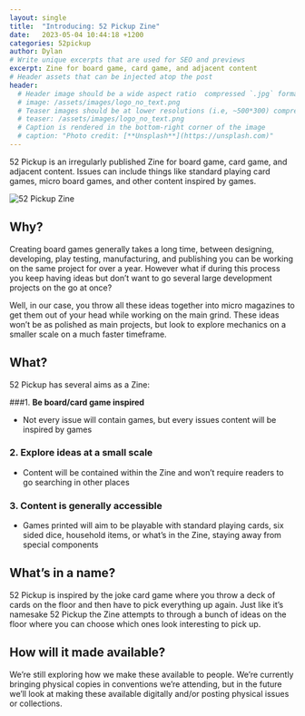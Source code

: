 ```yaml
---
layout: single
title:  "Introducing: 52 Pickup Zine"
date:   2023-05-04 10:44:18 +1200
categories: 52pickup
author: Dylan
# Write unique excerpts that are used for SEO and previews
excerpt: Zine for board game, card game, and adjacent content
# Header assets that can be injected atop the post
header:
  # Header image should be a wide aspect ratio  compressed `.jpg` format
  # image: /assets/images/logo_no_text.png
  # Teaser images should be at lower resolutions (i.e, ~500*300) compressed `.jpg` format
  # teaser: /assets/images/logo_no_text.png
  # Caption is rendered in the bottom-right corner of the image
  # caption: "Photo credit: [**Unsplash**](https://unsplash.com)"
---
```


52 Pickup is an irregularly published Zine for board game, card game, and adjacent content. Issues can include things like standard playing card games, micro board games, and other content inspired by games.

![52 Pickup Zine](/assets/images/posts/2023-05-04-52pickup-intro/52pickup-issue-1.png)

## Why?
Creating board games generally takes a long time, between designing, developing, play testing, manufacturing, and publishing you can be working on the same project for over a year. However what if during this process you keep having ideas but don’t want to go several large development projects on the go at once?

Well, in our case, you throw all these ideas together into micro magazines to get them out of your head while working on the main grind. These ideas won’t be as polished as main projects, but look to explore mechanics on a smaller scale on a much faster timeframe.

## What?
52 Pickup has several aims as a Zine: 

###1. **Be board/card game inspired**

- Not every issue will contain games, but every issues content will be inspired by games

### 2. **Explore ideas at a small scale**

- Content will be contained within the Zine and won’t require readers to go searching in other places

### 3. **Content is generally accessible**

- Games printed will aim to be playable with standard playing cards, six sided dice,
household items, or what’s in the Zine, staying away from special components

## What’s in a name?
52 Pickup is inspired by the joke card game where you throw a deck of cards on the floor and then have to pick everything up again. Just like it’s namesake 52 Pickup the Zine attempts to through a bunch of ideas on the floor where you can choose which ones look interesting to pick up.

## How will it made available?
We’re still exploring how we make these available to people. We’re currently bringing physical copies in conventions we’re attending, but in the future we’ll look at making these available digitally and/or posting physical issues or collections.
